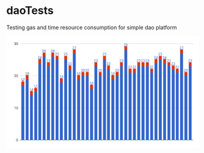 # daoTests
Testing gas and time resource consumption for simple dao platform

![Alt text](/img/chart.png?raw=true "Optional Title")